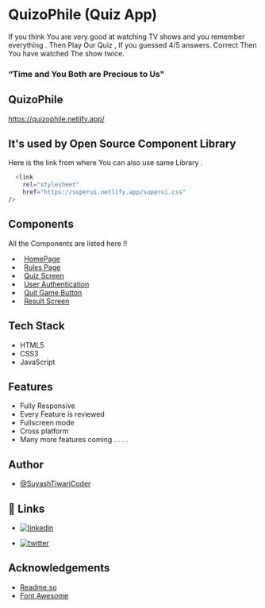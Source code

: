 
# QuizoPhile (Quiz App)

If you think You are very good at watching TV shows and you remember everything . Then Play Our Quiz , If you guessed 4/5 answers. Correct Then You have watched The show twice.
 
 ### &#x201C;Time and You Both are Precious to Us"


## QuizoPhile

https://quizophile.netlify.app/


## It's used by Open Source Component Library

Here is the link from where You can also use same Library . 
```bash
  <link
    rel="stylesheet"
    href="https://superui.netlify.app/superui.css"
/>
```
    
## Components

All the Components are listed here !!

- &nbsp; [HomePage](https://quizophile.netlify.app/)
- &nbsp; [Rules Page](https://quizophile.netlify.app/login/login.html)
- &nbsp; [Quiz Screen](https://quizophile.netlify.app/friends/friends.html)
- &nbsp; [User Authentication](https://quizophile.netlify.app/login/login.html)
- &nbsp; [Quit Game Button](https://quizophile.netlify.app/friends/friends.html)
- &nbsp; [Result Screen](https://quizophile.netlify.app/result/result.html)

## Tech Stack

- HTML5
- CSS3 
- JavaScript 




## Features

- Fully Responsive 
- Every Feature is reviewed
- Fullscreen mode
- Cross platform
- Many more features coming . . . . 


## Author

- [@SuyashTiwariCoder](https://github.com/SuyashTiwariCoder)


## 🔗 Links


- [![linkedin](https://img.shields.io/badge/linkedin-0A66C2?style=for-the-badge&logo=linkedin&logoColor=white)](https://www.linkedin.com/in/suyashtiwari20/)

- [![twitter](https://img.shields.io/badge/twitter-1DA1F2?style=for-the-badge&logo=twitter&logoColor=white)](https://twitter.com/SuyashT20)


## Acknowledgements

 - [Readme.so](https://readme.so/)
 - [Font Awesome ](https://fontawesome.com/)

